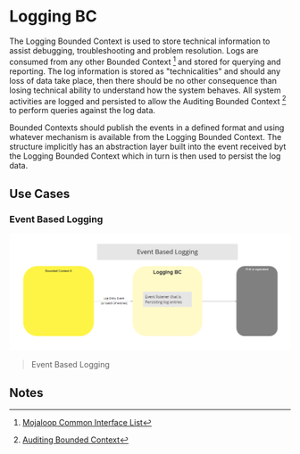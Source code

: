 # Logging BC

The Logging Bounded Context is used to store technical information to assist debugging, troubleshooting and problem resolution. Logs are consumed from any other Bounded Context [^1] and stored for querying and reporting. The log information is stored as "technicalities" and should any loss of data take place, then there should be no other consequence than losing technical ability to understand how the system behaves. All system activities are logged and persisted to allow the Auditing Bounded Context [^2] to perform queries against the log data.

Bounded Contexts should publish the events in a defined format and using whatever mechanism is available from the Logging Bounded Context. The structure implicitly has an abstraction layer built into the event received byt the Logging Bounded Context which in turn is then used to persist the log data.

## Use Cases

### Event Based Logging

![Use Case - Example REPLACE ME](./assets/0-logging.png)
> Event Based Logging

<!-- Footnotes themselves at the bottom. -->
## Notes

[^1]: [Mojaloop Common Interface List](../../commonInterfaces.md)
[^2]: [Auditing Bounded Context](../auditing/index.md)
